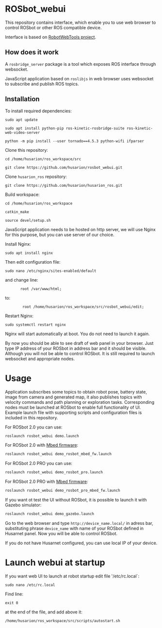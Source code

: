 # ROSbot_webui

This repository contains interface, which enable you to use web browser to control ROSbot or other ROS compatible device.

Interface is based on [RobotWebTools project](https://github.com/RobotWebTools).

## How does it work

A `rosbridge_server` package is a tool which exposes ROS interface through websocket. 

JavaScript application based on `roslibjs` in web browser uses websocket to subscribe and publish ROS topics.

## Installation

To install required dependencies:

`sudo apt update`

`sudo apt install python-pip ros-kinetic-rosbridge-suite ros-kinetic-web-video-server`

`python -m pip install --user tornado==4.5.3 python-wifi ifparser`

Clone this repository:

`cd /home/husarion/ros_workspace/src`

`git clone https://github.com/husarion/rosbot_webui.git`

Clone `husarion_ros` repository:

`git clone https://github.com/husarion/husarion_ros.git`


Build workspace:

`cd /home/husarion/ros_workspace`

`catkin_make`

`source devel/setup.sh`


JavaScript application needs to be hosted on http server, we will use Nginx for this purpose, but you can use server of our choice.

Install Nginx:

`sudo apt install nginx`

Then edit configuration file:

`sudo nano /etc/nginx/sites-enabled/default`

and change line:

`       root /var/www/html;`

to:

`        root /home/husarion/ros_workspace/src/rosbot_webui/edit;`

Restart Nginx:

`sudo systemctl restart nginx`

Nginx will start automatically at boot. You do not need to launch it again.

By now you should be able to see draft of web panel in your browser. Just type IP address of your ROSbot in address bar and it should be visible. Although you will not be able to control ROSbot. It is still required to launch websocket and appropriate nodes.

# Usage

Application subscribes some topics to obtain robot pose, battery state, image from camera and generated map, it also publishes topics with velocity commands and path planning or exploration tasks. Corresponding nodes must be launched at ROSbot to enable full functionality of UI. Example launch file with supporting scripts and configuration files is included in this repository.

For ROSbot 2.0 you can use:

```bash
roslaunch rosbot_webui demo.launch
```

For ROSbot 2.0 with [Mbed firmware](https://github.com/husarion/rosbot-firmware-new):

```bash
roslaunch rosbot_webui demo_rosbot_mbed_fw.launch
```

For ROSbot 2.0 PRO you can use:

```bash
roslaunch rosbot_webui demo_rosbot_pro.launch
```

For ROSbot 2.0 PRO with [Mbed firmware](https://github.com/husarion/rosbot-firmware-new):

```bash
roslaunch rosbot_webui demo_rosbot_pro_mbed_fw.launch
```

If you want ot test the UI without ROSbot, it is possible to launch it with Gazebo simulator:

```bash
roslaunch rosbot_webui demo_gazebo.launch
```

Go to the web browser and type `http://device_name.local/` in adress bar, substituting phrase `device_name` with name of your ROSbot defined in Husarnet panel. Now you will be able to control ROSbot.

If you do not have Husarnet configured, you can use local IP of your device.


# Launch webui at startup

If you want web UI to launch at robot startup edit file '/etc/rc.local`:

```
sudo nano /etc/rc.local
```

Find line:
```
exit 0
```
at the end of the file, and add above it:

```
/home/husarion/ros_workspace/src/scripts/autostart.sh
```
